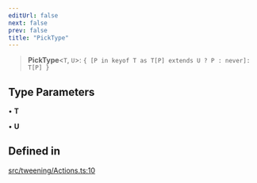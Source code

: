 ```yaml
---
editUrl: false
next: false
prev: false
title: "PickType"
---
```


> **PickType**\<`T`, `U`\>: `{ [P in keyof T as T[P] extends U ? P : never]: T[P] }`

## Type Parameters

• **T**

• **U**

## Defined in

[src/tweening/Actions.ts:10](https://github.com/agargaro/three.ez/blob/b06e30e89a1cb80df2de9df7c48590de59a134ce/src/tweening/Actions.ts#L10)
